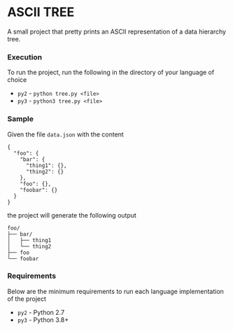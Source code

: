 # ASCII TREE

A small project that pretty prints an ASCII representation of a data hierarchy tree.

### Execution

To run the project, run the following in the directory of your language of choice

* `py2` - `python tree.py <file>`
* `py3` - `python3 tree.py <file>`

### Sample

Given the file `data.json` with the content

```
{
  "foo": {
    "bar": {
      "thing1": {},
      "thing2": {}
    },
    "foo": {},
    "foobar": {}
  }
}
```

the project will generate the following output

```
foo/
├── bar/
│   ├── thing1
│   └── thing2
├── foo
└── foobar
```

### Requirements

Below are the minimum requirements to run each language implementation of the project

* `py2` - Python 2.7
* `py3` - Python 3.8+
